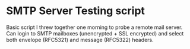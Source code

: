 # SMTP Server Testing script

Basic script I threw together one morning to probe a remote mail server. Can login to SMTP mailboxes (unencrypted + SSL encrypted) and select both envelope (RFC5321) and message (RFC5322) headers.
